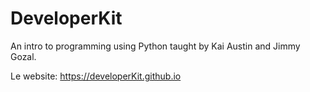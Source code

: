 DeveloperKit
=================================

An intro to programming using Python taught by Kai Austin and Jimmy Gozal. 

Le website: https://developerKit.github.io 
